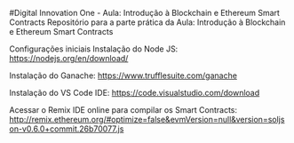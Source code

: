 #Digital Innovation One - Aula: Introdução à Blockchain e Ethereum Smart Contracts
Repositório para a parte prática da Aula: Introdução à Blockchain e Ethereum Smart Contracts

Configurações iniciais
Instalação do Node JS:
https://nodejs.org/en/download/

Instalação do Ganache:
https://www.trufflesuite.com/ganache

Instalação do VS Code IDE:
https://code.visualstudio.com/download

Acessar o Remix IDE online para compilar os Smart Contracts:
http://remix.ethereum.org/#optimize=false&evmVersion=null&version=soljson-v0.6.0+commit.26b70077.js
